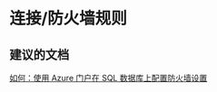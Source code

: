 <properties
    pageTitle="connectivity/firewall rules"
    description="连接/防火墙规则"
    service="microsoft.sql"
    resource="servers"
    authors="aashu"
    displayOrder=""
    selfHelpType="generic"
    supportTopicIds="31980421"
    resourceTags=""
    productPesIds="13491"
    cloudEnvironments="public"
/>


# 连接/防火墙规则

## **建议的文档**
[如何：使用 Azure 门户在 SQL 数据库上配置防火墙设置](https://azure.microsoft.com/documentation/articles/sql-database-configure-firewall-settings/)



<!--HONumber=Jul16_HO4-->


